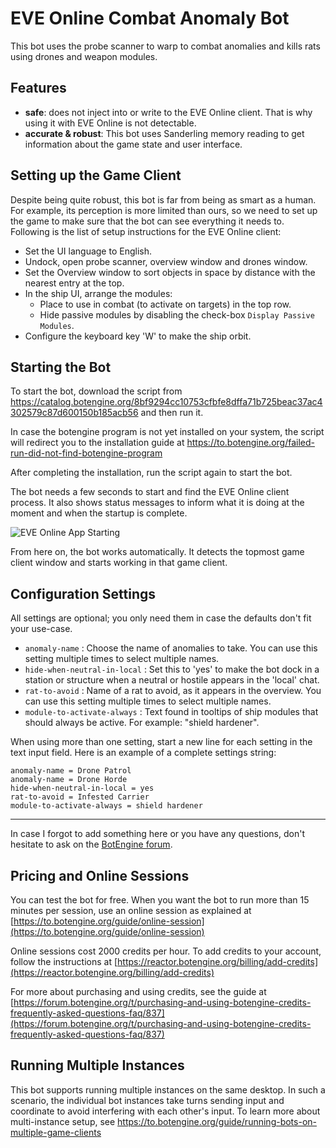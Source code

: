 # EVE Online Combat Anomaly Bot

This bot uses the probe scanner to warp to combat anomalies and kills rats using drones and weapon modules.

## Features

+ **safe**: does not inject into or write to the EVE Online client. That is why using it with EVE Online is not detectable.
+ **accurate & robust**: This bot uses Sanderling memory reading to get information about the game state and user interface.

## Setting up the Game Client

Despite being quite robust, this bot is far from being as smart as a human. For example, its perception is more limited than ours, so we need to set up the game to make sure that the bot can see everything it needs to. Following is the list of setup instructions for the EVE Online client:

+ Set the UI language to English.
+ Undock, open probe scanner, overview window and drones window.
+ Set the Overview window to sort objects in space by distance with the nearest entry at the top.
+ In the ship UI, arrange the modules:
  + Place to use in combat (to activate on targets) in the top row.
  + Hide passive modules by disabling the check-box `Display Passive Modules`.
+ Configure the keyboard key 'W' to make the ship orbit.

## Starting the Bot

To start the bot, download the script from https://catalog.botengine.org/8bf9294cc10753cfbfe8dffa71b725beac37ac4302579c87d600150b185acb56 and then run it.

In case the botengine program is not yet installed on your system, the script will redirect you to the installation guide at https://to.botengine.org/failed-run-did-not-find-botengine-program

After completing the installation, run the script again to start the bot.

The bot needs a few seconds to start and find the EVE Online client process. It also shows status messages to inform what it is doing at the moment and when the startup is complete.

![EVE Online App Starting](./image/2019-10-08.eve-online-autopilot-bot-startup.png)

From here on, the bot works automatically. It detects the topmost game client window and starts working in that game client.

## Configuration Settings

All settings are optional; you only need them in case the defaults don't fit your use-case.

+ `anomaly-name` : Choose the name of anomalies to take. You can use this setting multiple times to select multiple names.
+ `hide-when-neutral-in-local` : Set this to 'yes' to make the bot dock in a station or structure when a neutral or hostile appears in the 'local' chat.
+ `rat-to-avoid` : Name of a rat to avoid, as it appears in the overview. You can use this setting multiple times to select multiple names.
+ `module-to-activate-always` : Text found in tooltips of ship modules that should always be active. For example: "shield hardener".

When using more than one setting, start a new line for each setting in the text input field.
Here is an example of a complete settings string:

```
anomaly-name = Drone Patrol
anomaly-name = Drone Horde
hide-when-neutral-in-local = yes
rat-to-avoid = Infested Carrier
module-to-activate-always = shield hardener
```

----

In case I forgot to add something here or you have any questions, don't hesitate to ask on the [BotEngine forum](https://forum.botengine.org/).

## Pricing and Online Sessions

You can test the bot for free. When you want the bot to run more than 15 minutes per session, use an online session as explained at [https://to.botengine.org/guide/online-session](https://to.botengine.org/guide/online-session)

Online sessions cost 2000 credits per hour. To add credits to your account, follow the instructions at [https://reactor.botengine.org/billing/add-credits](https://reactor.botengine.org/billing/add-credits)

For more about purchasing and using credits, see the guide at [https://forum.botengine.org/t/purchasing-and-using-botengine-credits-frequently-asked-questions-faq/837](https://forum.botengine.org/t/purchasing-and-using-botengine-credits-frequently-asked-questions-faq/837)

## Running Multiple Instances

This bot supports running multiple instances on the same desktop. In such a scenario, the individual bot instances take turns sending input and coordinate to avoid interfering with each other's input. To learn more about multi-instance setup, see https://to.botengine.org/guide/running-bots-on-multiple-game-clients

